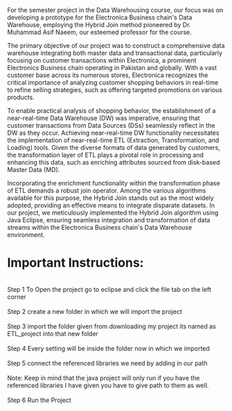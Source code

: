 For the semester project in the Data Warehousing course, our focus was on developing a prototype for the Electronica Business chain's Data Warehouse, employing the Hybrid Join method pioneered by Dr. Muhammad Asif Naeem, our esteemed professor for the course.

The primary objective of our project was to construct a comprehensive data warehouse integrating both master data and transactional data, particularly focusing on customer transactions within Electronica, a prominent Electronics Business chain operating in Pakistan and globally. With a vast customer base across its numerous stores, Electronica recognizes the critical importance of analyzing customer shopping behaviors in real-time to refine selling strategies, such as offering targeted promotions on various products.

To enable practical analysis of shopping behavior, the establishment of a near-real-time Data Warehouse (DW) was imperative, ensuring that customer transactions from Data Sources (DSs) seamlessly reflect in the DW as they occur. Achieving near-real-time DW functionality necessitates the implementation of near-real-time ETL (Extraction, Transformation, and Loading) tools. Given the diverse formats of data generated by customers, the transformation layer of ETL plays a pivotal role in processing and enhancing this data, such as enriching attributes sourced from disk-based Master Data (MD).

Incorporating the enrichment functionality within the transformation phase of ETL demands a robust join operator. Among the various algorithms available for this purpose, the Hybrid Join stands out as the most widely adopted, providing an effective means to integrate disparate datasets. In our project, we meticulously implemented the Hybrid Join algorithm using Java Eclipse, ensuring seamless integration and transformation of data streams within the Electronica Business chain's Data Warehouse environment.

<h1>Important Instructions:</h1>
<br>Step 1 To Open the project go to eclipse and click the file tab on the left corner</br>
<br>Step 2 create a new folder in which we will import the project</br>
<br>Step 3 import the folder given from downloading my project its named as ETL_project into that new folder</br>
<br>Step 4 Every setting will be inside the folder now in which we imported</br>
<br>Step 5 connect the referenced libraries we need by adding in our path</br>
<br>Note: Keep in mind that the java project will only run if you have the referenced libraries I have given you have to give path to them as well.</br>
<br>Step 6 Run the Project</br>
	
